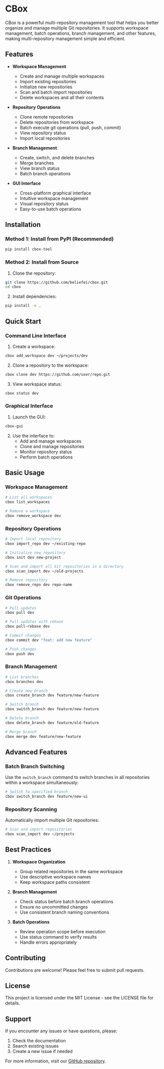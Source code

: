 # CBox

CBox is a powerful multi-repository management tool that helps you better organize and manage multiple Git repositories. It supports workspace management, batch operations, branch management, and other features, making multi-repository management simple and efficient.

## Features

- **Workspace Management**
  - Create and manage multiple workspaces
  - Import existing repositories
  - Initialize new repositories
  - Scan and batch import repositories
  - Delete workspaces and all their contents

- **Repository Operations**
  - Clone remote repositories
  - Delete repositories from workspace
  - Batch execute git operations (pull, push, commit)
  - View repository status
  - Import local repositories

- **Branch Management**
  - Create, switch, and delete branches
  - Merge branches
  - View branch status
  - Batch branch operations

- **GUI Interface**
  - Cross-platform graphical interface
  - Intuitive workspace management
  - Visual repository status
  - Easy-to-use batch operations

## Installation

### Method 1: Install from PyPI (Recommended)

```bash
pip install cbox-tool
```

### Method 2: Install from Source

1. Clone the repository:
```bash
git clone https://github.com/beliefei/cbox.git
cd cbox
```

2. Install dependencies:
```bash
pip install -e .
```

## Quick Start

### Command Line Interface

1. Create a workspace:
```bash
cbox add_workspace dev ~/projects/dev
```

2. Clone a repository to the workspace:
```bash
cbox clone dev https://github.com/user/repo.git
```

3. View workspace status:
```bash
cbox status dev
```

### Graphical Interface

1. Launch the GUI:
```bash
cbox-gui
```

2. Use the interface to:
   - Add and manage workspaces
   - Clone and manage repositories
   - Monitor repository status
   - Perform batch operations

## Basic Usage

### Workspace Management
```bash
# List all workspaces
cbox list_workspaces

# Remove a workspace
cbox remove_workspace dev
```

### Repository Operations
```bash
# Import local repository
cbox import_repo dev ~/existing-repo

# Initialize new repository
cbox init dev new-project

# Scan and import all Git repositories in a directory
cbox scan_import dev ~/old-projects

# Remove repository
cbox remove_repo dev repo-name
```

### Git Operations
```bash
# Pull updates
cbox pull dev

# Pull updates with rebase
cbox pull-rebase dev

# Commit changes
cbox commit dev "feat: add new feature"

# Push changes
cbox push dev
```

### Branch Management
```bash
# List branches
cbox branches dev

# Create new branch
cbox create_branch dev feature/new-feature

# Switch branch
cbox switch_branch dev feature/new-feature

# Delete branch
cbox delete_branch dev feature/old-feature

# Merge branch
cbox merge dev feature/new-feature
```

## Advanced Features

### Batch Branch Switching

Use the `switch_branch` command to switch branches in all repositories within a workspace simultaneously:

```bash
# Switch to specified branch
cbox switch_branch dev feature/new-ui
```

### Repository Scanning

Automatically import multiple Git repositories:

```bash
# Scan and import repositories
cbox scan_import dev ~/projects
```

## Best Practices

1. **Workspace Organization**
   - Group related repositories in the same workspace
   - Use descriptive workspace names
   - Keep workspace paths consistent

2. **Branch Management**
   - Check status before batch branch operations
   - Ensure no uncommitted changes
   - Use consistent branch naming conventions

3. **Batch Operations**
   - Review operation scope before execution
   - Use status command to verify results
   - Handle errors appropriately

## Contributing

Contributions are welcome! Please feel free to submit pull requests.

## License

This project is licensed under the MIT License - see the LICENSE file for details.

## Support

If you encounter any issues or have questions, please:
1. Check the documentation
2. Search existing issues
3. Create a new issue if needed

For more information, visit our [GitHub repository](https://github.com/beliefei/cbox).
